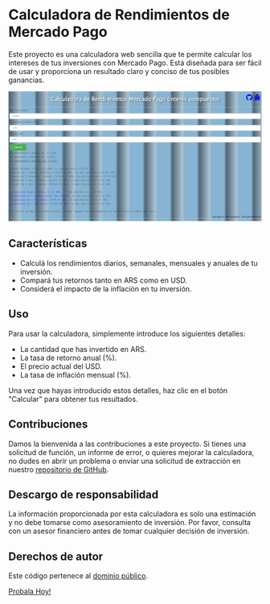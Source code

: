 # Calculadora de Rendimientos de Mercado Pago

Este proyecto es una calculadora web sencilla que te permite calcular los intereses de tus inversiones con Mercado Pago. Está diseñada para ser fácil de usar y proporciona un resultado claro y conciso de tus posibles ganancias.

![rendimientos mercado pago](rmp.png)

## Características

- Calculá los rendimientos diarios, semanales, mensuales y anuales de tu inversión.
- Compará tus retornos tanto en ARS como en USD.
- Considerá el impacto de la inflación en tu inversión.

## Uso

Para usar la calculadora, simplemente introduce los siguientes detalles:

- La cantidad que has invertido en ARS.
- La tasa de retorno anual (%).
- El precio actual del USD.
- La tasa de inflación mensual (%).

Una vez que hayas introducido estos detalles, haz clic en el botón "Calcular" para obtener tus resultados.

## Contribuciones

Damos la bienvenida a las contribuciones a este proyecto. Si tienes una solicitud de función, un informe de error, o quieres mejorar la calculadora, no dudes en abrir un problema o enviar una solicitud de extracción en nuestro [repositorio de GitHub](https://github.com/pyoneerC/intereses-mercado-pago).

## Descargo de responsabilidad

La información proporcionada por esta calculadora es solo una estimación y no debe tomarse como asesoramiento de inversión. Por favor, consulta con un asesor financiero antes de tomar cualquier decisión de inversión.

## Derechos de autor

Este código pertenece al [dominio público](LICENSE).

[Probala Hoy!](https://pyoneerc.github.io/rendimientos-mercado-pago/)
